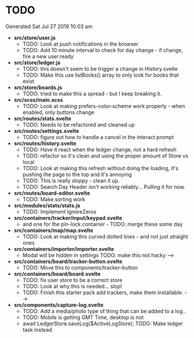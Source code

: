 # TODO

Generated Sat Jul 27 2019 10:03 am

- **src/store/user.js**
   - TODO: Look at push notifications in the browser
   - TODO: Add 10 minute interval to check for day change - if change, fire a new user.ready
- **src/store/ledger.js**
   - TODO: this doesn't seem to be trigger a change in History.svetle
   - TODO: Make this use listBooks() array to only look for books that exist
- **src/store/boards.js**
   - TODO: tried to make this a spread - but I keep breaking it.
- **src/scss/main.scss**
   - TODO: Look at making prefers-color-scheme work properly - when enabled, only buttons change
- **src/routes/stats.svelte**
   - TODO: Needs to be refactored and cleaned up
- **src/routes/settings.svelte**
   - TODO: figure out how to handle a cancel in the interact prompt
- **src/routes/history.svelte**
   - TODO: Have it react when the ledger change, not a hard refresh
   - TODO: refactor so it's clean and using the proper amount of Store vs local
   - TODO: Look at making this refresh without doing the loading, it's pushing the page to the top and it's annoying
   - TODO: This is really sloppy - clean it up.
   - TODO: Search Day Header isn't working reliably... Pulling it for now.
- **src/routes/board-editor.svelte**
   - TODO: Make sorting work
- **src/modules/stats/stats.js**
   - TODO: Implement IgnoreZeros
- **src/containers/tracker/input/keypad.svelte**
   - and one for the pin-lock container - TODO: merge these some day
- **src/containers/map/map.svelte**
   - TODO: Look at making this curved dotted lines - and not just straight ones
- **src/containers/importer/importer.svelte**
   - Modal will be hidden in settings TODO: make this not hacky -->
- **src/containers/board/tracker-button.svelte**
   - TODO: Move this to components/tracker-button
- **src/containers/board/board.svelte**
   - TODO: fix user store to be a correct store
   - TODO: Look at why this is needed... slop!
   - TODO: Finish this starter pack add trackers, make them installable. -->
- **src/components/capture-log.svelte**
   - TODO: Add a media/photo type of thing that can be added to a log..
   - TODO: Mobile is getting GMT Time, desktop is not
   - await LedgerStore.saveLog($ActiveLogStore);  TODO: Make ledger task instead